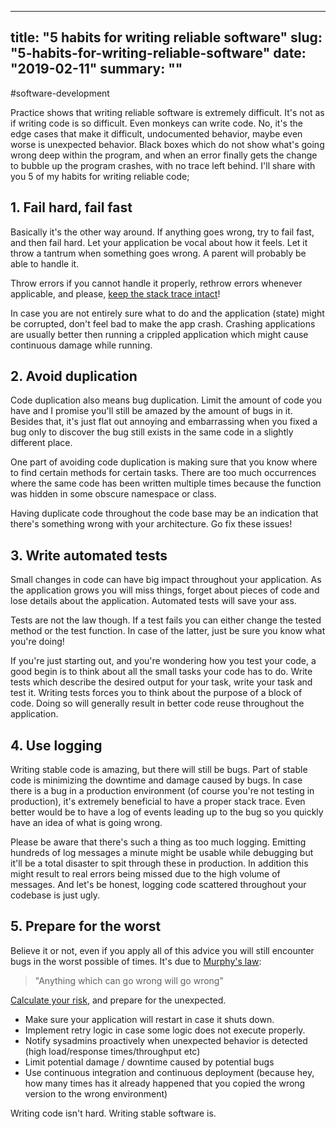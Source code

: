 
---
title: "5 habits for writing reliable software"
slug: "5-habits-for-writing-reliable-software"
date: "2019-02-11"
summary: ""
---

#software-development

Practice shows that writing reliable software is extremely difficult. It's not as if writing code is so difficult. Even monkeys can write code. No, it's the edge cases that make it difficult, undocumented behavior, maybe even worse is unexpected behavior. Black boxes which do not show what's going wrong deep within the program, and when an error finally gets the change to bubble up the program crashes, with no trace left behind. I'll share with you 5 of my habits for writing reliable code;

## 1. Fail hard, fail fast

Basically it's the other way around. If anything goes wrong, try to fail fast, and then fail hard. Let your application be vocal about how it feels. Let it throw a tantrum when something goes wrong. A parent will probably be able to handle it.

Throw errors if you cannot handle it properly, rethrow errors whenever applicable, and please, [keep the stack trace intact](https://scottdorman.blog/2007/08/20/difference-between-throw-and-throw-ex-in-net/)!

In case you are not entirely sure what to do and the application (state) might be corrupted, don't feel bad to make the app crash. Crashing applications are usually better then running a crippled application which might cause continuous damage while running.

## 2. Avoid duplication

Code duplication also means bug duplication. Limit the amount of code you have and I promise you'll still be amazed by the amount of bugs in it. Besides that, it's just flat out annoying and embarrassing when you fixed a bug only to discover the bug still exists in the same code in a slightly different place.

One part of avoiding code duplication is making sure that you know where to find certain methods for certain tasks. There are too much occurrences where the same code has been written multiple times because the function was hidden in some obscure namespace or class.

Having duplicate code throughout the code base may be an indication that there's something wrong with your architecture. Go fix these issues!

## 3. Write automated tests

Small changes in code can have big impact throughout your application. As the application grows you will miss things, forget about pieces of code and lose details about the application. Automated tests will save your ass.

Tests are not the law though. If a test fails you can either change the tested method or the test function. In case of the latter, just be sure you know what you're doing!

If you're just starting out, and you're wondering how you test your code, a good begin is to think about all the small tasks your code has to do. Write tests which describe the desired output for your task, write your task and test it. Writing tests forces you to think about the purpose of a block of code. Doing so will generally result in better code reuse throughout the application.

## 4. Use logging

Writing stable code is amazing, but there will still be bugs. Part of stable code is minimizing the downtime and damage caused by bugs. In case there is a bug in a production environment (of course you're not testing in production), it's extremely beneficial to have a proper stack trace. Even better would be to have a log of events leading up to the bug so you quickly have an idea of what is going wrong.

Please be aware that there's such a thing as too much logging. Emitting hundreds of log messages a minute might be usable while debugging but it'll be a total disaster to spit through these in production. In addition this might result to real errors being missed due to the high volume of messages. And let's be honest, logging code scattered throughout your codebase is just ugly.

## 5. Prepare for the worst

Believe it or not, even if you apply all of this advice you will still encounter bugs in the worst possible of times. It's due to&nbsp;[Murphy's law](https://en.wikipedia.org/wiki/Murphy's_law):

> "Anything which can go wrong will go wrong"&nbsp;

[Calculate your risk](http://andrew.triumf.ca/cgi-bin/murphy.html), and prepare for the unexpected.

* Make sure your application will restart in case it shuts down.
* Implement retry logic in case some logic does not execute properly.
* Notify sysadmins proactively when unexpected behavior is detected (high load/response times/throughput etc)
* Limit potential damage / downtime caused by potential bugs
* Use continuous integration and continuous deployment (because hey, how many times has it already happened that you copied the wrong version to the wrong environment)

Writing code isn't hard. Writing stable software is.
